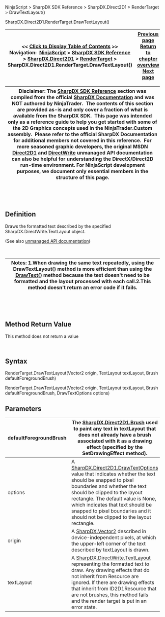﻿


NinjaScript \> SharpDX SDK Reference \> SharpDX.Direct2D1 \> RenderTarget \> DrawTextLayout()






















SharpDX.Direct2D1\.RenderTarget.DrawTextLayout()







| \<\< [Click to Display Table of Contents](sharpdx_direct2d1_rendertarget_drawtextlayout.md) \>\> **Navigation:**     [NinjaScript](ninjascript.md) \> [SharpDX SDK Reference](sharpdx_sdk_reference.md) \> [SharpDX.Direct2D1](sharpdx_direct2d1.md) \> [RenderTarget](sharpdx_direct2d1_rendertarget.md) \> SharpDX.Direct2D1\.RenderTarget.DrawTextLayout() | [Previous page](sharpdx_direct2d1_rendertarget_drawtext.md) [Return to chapter overview](sharpdx_direct2d1_rendertarget.md) [Next page](sharpdx_direct2d1_rendertarget_fillellipse.md) |
| --- | --- |













| Disclaimer: The [SharpDX SDK Reference](sharpdx_sdk_reference.md) section was compiled from the official [SharpDX Documentation](http://sharpdx.org/) and was NOT authored by NinjaTrader.  The contents of this section are provided as\-is and only cover a fraction of what is available from the SharpDX SDK.  This page was intended only as a reference guide to help you get started with some of the 2D Graphics concepts used in the NinjaTrader.Custom assembly.  Please refer to the official SharpDX Documentation for additional members not covered in this reference.  For more seasoned graphic developers, the original MSDN [Direct2D1](https://msdn.microsoft.com/en-us/library/windows/desktop/dd370990.aspx) and [DirectWrite](https://msdn.microsoft.com/en-us/library/windows/desktop/dd368038.aspx) unmanaged API documentation can also be helpful for understanding the DirectX/Direct2D run\-time environment. For NinjaScript development purposes, we document only essential members in the structure of this page. |
| --- |



 


 


## Definition


Draws the formatted text described by the specified SharpDX.DirectWrite.TextLayout object.


(See also [unmanaged API documentation](http://msdn.microsoft.com/en-us/library/dd371913.aspx))


 




| Notes: 1\.When drawing the same text repeatedly, using the DrawTextLayout() method is more efficient than using the [DrawText()](sharpdx_direct2d1_rendertarget_drawtext.md) method because the text doesn't need to be formatted and the layout processed with each call.2\.This method doesn't return an error code if it fails. |
| --- |



 


 


## Method Return Value


This method does not return a value


 


## Syntax


RenderTarget.DrawTextLayout(Vector2 origin, TextLayout textLayout, Brush defaultForegroundBrush)  

RenderTarget.DrawTextLayout(Vector2 origin, TextLayout textLayout, Brush defaultForegroundBrush, DrawTextOptions options)


## Parameters




| defaultForegroundBrush | The [SharpDX.Direct2D1\.Brush](sharpdx_direct2d1_brush.md) used to paint any text in textLayout that does not already have a brush associated with it as a drawing effect (specified by the SetDrawingEffect method). |
| --- | --- |
| options | A [SharpDX.Direct2D1\.DrawTextOptions](sharpdx_direct2d1_drawtextoptions.md) value that indicates whether the text should be snapped to pixel boundaries and whether the text should be clipped to the layout rectangle. The default value is None, which indicates that text should be snapped to pixel boundaries and it should not be clipped to the layout rectangle. |
| origin | A [SharpDX.Vector2](sharpdx_vector2.md) described in device\-independent pixels, at which the upper\-left corner of the text described by textLayout is drawn. |
| textLayout | A [SharpDX.DirectWrite.TextLayout](sharpdx_directwrite_textlayout.md) representing the formatted text to draw. Any drawing effects that do not inherit from Resource are ignored. If there are drawing effects that inherit from ID2D1Resource that are not brushes, this method fails and the render target is put in an error state. |









